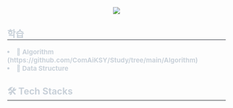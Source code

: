<div align= "center">
    <img src="https://capsule-render.vercel.app/api?type=waving&color=3c8cff&height=120&text=Hello%20World!&animation=&fontColor=ffffff&fontSize=50" />
    </div>
    <div style="text-align: left;"> 
    <h2 style="border-bottom: 1px solid #21262d; color: #c9d1d9;"> 학습 </h2>  
    <div style="font-weight: 700; font-size: 15px; text-align: left; color: #c9d1d9;">  </div> 
        <u1 style="color: #c9d1d9; font-size: 15px; font-weight: 700;">
            <li>📘 Algorithm </li> (https://github.com/ComAiKSY/Study/tree/main/Algorithm)
            <li>📗 Data Structure</li>
        <u1>    
    </div>
    <div style="text-align: left;">
    <h2 style="border-bottom: 1px solid #21262d; color: #c9d1d9;"> 🛠️ Tech Stacks </h2> <br> 
    <div style="margin: ; text-align: left;" "text-align: left;"> </div>
    </div>
    
